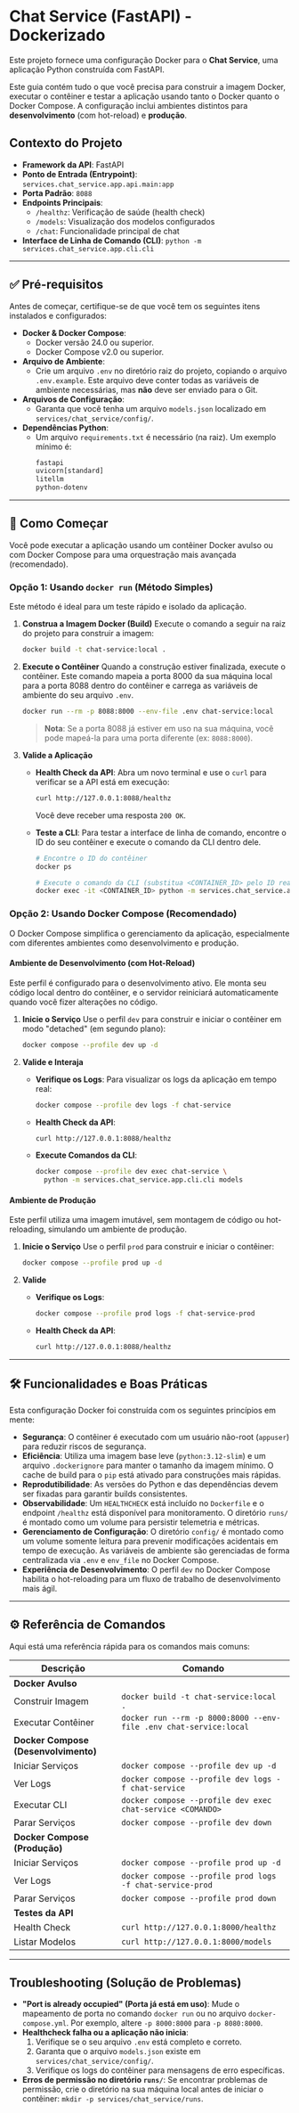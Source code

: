# Chat Service (FastAPI) - Dockerizado

Este projeto fornece uma configuração Docker para o **Chat Service**, uma aplicação Python construída com FastAPI.

Este guia contém tudo o que você precisa para construir a imagem Docker, executar o contêiner e testar a aplicação usando tanto o Docker quanto o Docker Compose. A configuração inclui ambientes distintos para **desenvolvimento** (com hot-reload) e **produção**.

## Contexto do Projeto

* **Framework da API**: FastAPI
* **Ponto de Entrada (Entrypoint)**: `services.chat_service.app.api.main:app`
* **Porta Padrão**: `8088`
* **Endpoints Principais**:
    * `/healthz`: Verificação de saúde (health check)
    * `/models`: Visualização dos modelos configurados
    * `/chat`: Funcionalidade principal de chat
* **Interface de Linha de Comando (CLI)**: `python -m services.chat_service.app.cli.cli`

---

## ✅ Pré-requisitos

Antes de começar, certifique-se de que você tem os seguintes itens instalados e configurados:

* **Docker & Docker Compose**:
    * Docker versão 24.0 ou superior.
    * Docker Compose v2.0 ou superior.
* **Arquivo de Ambiente**:
    * Crie um arquivo `.env` no diretório raiz do projeto, copiando o arquivo `.env.example`. Este arquivo deve conter todas as variáveis de ambiente necessárias, mas **não** deve ser enviado para o Git.
* **Arquivos de Configuração**:
    * Garanta que você tenha um arquivo `models.json` localizado em `services/chat_service/config/`.
* **Dependências Python**:
    * Um arquivo `requirements.txt` é necessário (na raiz). Um exemplo mínimo é:
        ```txt
        fastapi
        uvicorn[standard]
        litellm
        python-dotenv
        ```

---

## 🚀 Como Começar

Você pode executar a aplicação usando um contêiner Docker avulso ou com Docker Compose para uma orquestração mais avançada (recomendado).

### Opção 1: Usando `docker run` (Método Simples)

Este método é ideal para um teste rápido e isolado da aplicação.

1.  **Construa a Imagem Docker (Build)**
    Execute o comando a seguir na raiz do projeto para construir a imagem:
    ```bash
    docker build -t chat-service:local .
    ```

2.  **Execute o Contêiner**
    Quando a construção estiver finalizada, execute o contêiner. Este comando mapeia a porta 8000 da sua máquina local para a porta 8088 dentro do contêiner e carrega as variáveis de ambiente do seu arquivo `.env`.
    ```bash
    docker run --rm -p 8088:8000 --env-file .env chat-service:local
    ```
    > **Nota**: Se a porta 8088 já estiver em uso na sua máquina, você pode mapeá-la para uma porta diferente (ex: `8088:8000`).

3.  **Valide a Aplicação**
    * **Health Check da API**: Abra um novo terminal e use o `curl` para verificar se a API está em execução:
        ```bash
        curl http://127.0.0.1:8088/healthz
        ```
        Você deve receber uma resposta `200 OK`.

    * **Teste a CLI**: Para testar a interface de linha de comando, encontre o ID do seu contêiner e execute o comando da CLI dentro dele.
        ```bash
        # Encontre o ID do contêiner
        docker ps

        # Execute o comando da CLI (substitua <CONTAINER_ID> pelo ID real)
        docker exec -it <CONTAINER_ID> python -m services.chat_service.app.cli.cli models
        ```

### Opção 2: Usando Docker Compose (Recomendado)

O Docker Compose simplifica o gerenciamento da aplicação, especialmente com diferentes ambientes como desenvolvimento e produção.

#### Ambiente de Desenvolvimento (com Hot-Reload)

Este perfil é configurado para o desenvolvimento ativo. Ele monta seu código local dentro do contêiner, e o servidor reiniciará automaticamente quando você fizer alterações no código.

1.  **Inicie o Serviço**
    Use o perfil `dev` para construir e iniciar o contêiner em modo "detached" (em segundo plano):
    ```bash
    docker compose --profile dev up -d
    ```

2.  **Valide e Interaja**
    * **Verifique os Logs**: Para visualizar os logs da aplicação em tempo real:
        ```bash
        docker compose --profile dev logs -f chat-service
        ```
    * **Health Check da API**:
        ```bash
        curl http://127.0.0.1:8088/healthz
        ```
    * **Execute Comandos da CLI**:
        ```bash
        docker compose --profile dev exec chat-service \
          python -m services.chat_service.app.cli.cli models
        ```

#### Ambiente de Produção

Este perfil utiliza uma imagem imutável, sem montagem de código ou hot-reloading, simulando um ambiente de produção.

1.  **Inicie o Serviço**
    Use o perfil `prod` para construir e iniciar o contêiner:
    ```bash
    docker compose --profile prod up -d
    ```

2.  **Valide**
    * **Verifique os Logs**:
        ```bash
        docker compose --profile prod logs -f chat-service-prod
        ```
    * **Health Check da API**:
        ```bash
        curl http://127.0.0.1:8088/healthz
        ```

---

## 🛠️ Funcionalidades e Boas Práticas

Esta configuração Docker foi construída com os seguintes princípios em mente:

* **Segurança**: O contêiner é executado com um usuário não-root (`appuser`) para reduzir riscos de segurança.
* **Eficiência**: Utiliza uma imagem base leve (`python:3.12-slim`) e um arquivo `.dockerignore` para manter o tamanho da imagem mínimo. O cache de build para o `pip` está ativado para construções mais rápidas.
* **Reprodutibilidade**: As versões do Python e das dependências devem ser fixadas para garantir builds consistentes.
* **Observabilidade**: Um `HEALTHCHECK` está incluído no `Dockerfile` e o endpoint `/healthz` está disponível para monitoramento. O diretório `runs/` é montado como um volume para persistir telemetria e métricas.
* **Gerenciamento de Configuração**: O diretório `config/` é montado como um volume somente leitura para prevenir modificações acidentais em tempo de execução. As variáveis de ambiente são gerenciadas de forma centralizada via `.env` e `env_file` no Docker Compose.
* **Experiência de Desenvolvimento**: O perfil `dev` no Docker Compose habilita o hot-reloading para um fluxo de trabalho de desenvolvimento mais ágil.

---

## ⚙️ Referência de Comandos

Aqui está uma referência rápida para os comandos mais comuns:

| Descrição                         | Comando                                                               |
| ----------------------------------- | --------------------------------------------------------------------- |
| **Docker Avulso** |                                                                       |
| Construir Imagem                    | `docker build -t chat-service:local .`                                |
| Executar Contêiner                  | `docker run --rm -p 8000:8000 --env-file .env chat-service:local`      |
| **Docker Compose (Desenvolvimento)**|                                                                       |
| Iniciar Serviços                    | `docker compose --profile dev up -d`                                  |
| Ver Logs                            | `docker compose --profile dev logs -f chat-service`                   |
| Executar CLI                        | `docker compose --profile dev exec chat-service <COMANDO>`            |
| Parar Serviços                      | `docker compose --profile dev down`                                   |
| **Docker Compose (Produção)** |                                                                       |
| Iniciar Serviços                    | `docker compose --profile prod up -d`                                 |
| Ver Logs                            | `docker compose --profile prod logs -f chat-service-prod`             |
| Parar Serviços                      | `docker compose --profile prod down`                                  |
| **Testes da API** |                                                                       |
| Health Check                        | `curl http://127.0.0.1:8000/healthz`                                  |
| Listar Modelos                      | `curl http://127.0.0.1:8000/models`                                   |

---

## Troubleshooting (Solução de Problemas)

* **"Port is already occupied" (Porta já está em uso)**: Mude o mapeamento de porta no comando `docker run` ou no arquivo `docker-compose.yml`. Por exemplo, altere `-p 8000:8000` para `-p 8080:8000`.
* **Healthcheck falha ou a aplicação não inicia**:
    1.  Verifique se o seu arquivo `.env` está completo e correto.
    2.  Garanta que o arquivo `models.json` existe em `services/chat_service/config/`.
    3.  Verifique os logs do contêiner para mensagens de erro específicas.
* **Erros de permissão no diretório `runs/`**: Se encontrar problemas de permissão, crie o diretório na sua máquina local antes de iniciar o contêiner: `mkdir -p services/chat_service/runs`.